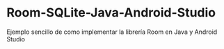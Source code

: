# Room-SQLite-Java-Android-Studio

Ejemplo sencillo de como implementar la librería Room en Java y Android Studio
